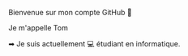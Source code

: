 Bienvenue sur mon compte GitHub 👋

Je m'appelle Tom

➡ Je suis actuellement 💻  étudiant en informatique.
